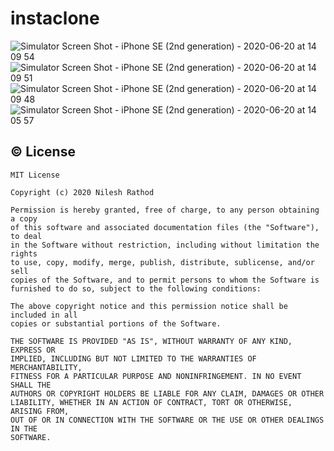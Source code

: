 # instaclone

![Simulator Screen Shot - iPhone SE (2nd generation) - 2020-06-20 at 14 09 54](https://user-images.githubusercontent.com/30828060/85197733-96d2f100-b300-11ea-8d1a-5d1465d264a0.png)
![Simulator Screen Shot - iPhone SE (2nd generation) - 2020-06-20 at 14 09 51](https://user-images.githubusercontent.com/30828060/85197735-9b97a500-b300-11ea-9b99-db02811d98ad.png)
![Simulator Screen Shot - iPhone SE (2nd generation) - 2020-06-20 at 14 09 48](https://user-images.githubusercontent.com/30828060/85197737-9d616880-b300-11ea-8973-0c1475afe79d.png)
![Simulator Screen Shot - iPhone SE (2nd generation) - 2020-06-20 at 14 05 57](https://user-images.githubusercontent.com/30828060/85197740-9f2b2c00-b300-11ea-8d20-937f5ebc1d61.png)


## © License 
```
MIT License

Copyright (c) 2020 Nilesh Rathod

Permission is hereby granted, free of charge, to any person obtaining a copy
of this software and associated documentation files (the "Software"), to deal
in the Software without restriction, including without limitation the rights
to use, copy, modify, merge, publish, distribute, sublicense, and/or sell
copies of the Software, and to permit persons to whom the Software is
furnished to do so, subject to the following conditions:

The above copyright notice and this permission notice shall be included in all
copies or substantial portions of the Software.

THE SOFTWARE IS PROVIDED "AS IS", WITHOUT WARRANTY OF ANY KIND, EXPRESS OR
IMPLIED, INCLUDING BUT NOT LIMITED TO THE WARRANTIES OF MERCHANTABILITY,
FITNESS FOR A PARTICULAR PURPOSE AND NONINFRINGEMENT. IN NO EVENT SHALL THE
AUTHORS OR COPYRIGHT HOLDERS BE LIABLE FOR ANY CLAIM, DAMAGES OR OTHER
LIABILITY, WHETHER IN AN ACTION OF CONTRACT, TORT OR OTHERWISE, ARISING FROM,
OUT OF OR IN CONNECTION WITH THE SOFTWARE OR THE USE OR OTHER DEALINGS IN THE
SOFTWARE.
```
